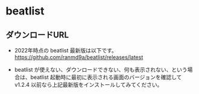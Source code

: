 # beatlist

## ダウンロードURL

- 2022年時点の beatlist 最新版は以下です。  
  https://github.com/ranmd9a/beatlist/releases/latest

- beatlist が使えない、ダウンロードできない、何も表示されない、という場合は、beatlist 起動時に最初に表示される画面のバージョンを確認して v1.2.4 以前なら上記最新版をインストールしてみてください。
